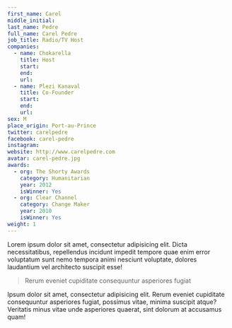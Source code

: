 ```yaml
---
first_name: Carel
middle_initial:
last_name: Pedre
full_name: Carel Pedre
job_title: Radio/TV Host
companies:
  - name: Chokarella
    title: Host
    start:
    end:
    url:
  - name: Plezi Kanaval
    title: Co-Founder
    start:
    end:
    url:
sex: M
place_origin: Port-au-Prince
twitter: carelpedre
facebook: carel-pedre
instagram:
website: http://www.carelpedre.com
avatar: carel-pedre.jpg
awards:
  - org: The Shorty Awards
    category: Humanitarian
    year: 2012
    isWinner: Yes
  - org: Clear Channel
    category: Change Maker
    year: 2010
    isWinner: Yes
weight: 1
---
```

Lorem ipsum dolor sit amet, consectetur adipisicing elit. Dicta necessitatibus, repellendus incidunt impedit tempore quae enim error voluptatum sunt nemo tempora animi nesciunt voluptate, dolores laudantium vel architecto suscipit esse!

> Rerum eveniet cupiditate consequuntur asperiores fugiat

Ipsum dolor sit amet, consectetur adipisicing elit. Rerum eveniet cupiditate consequuntur asperiores fugiat, possimus vitae, minima suscipit atque? Veritatis minus vitae unde asperiores quaerat, sint dolorum at accusamus quam!
